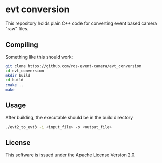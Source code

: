 # evt conversion

This repository holds plain C++ code for converting event based camera "raw" files.

## Compiling

Something like this should work:
```bash
git clone https://github.com/ros-event-camera/evt_conversion
cd evt_conversion
mkdir build
cd build
cmake ..
make
```

## Usage
After building, the executable should be in the build directory
```bash
./evt2_to_evt3 -i <input_file> -o <output_file>
```

## License

This software is issued under the Apache License Version 2.0.
